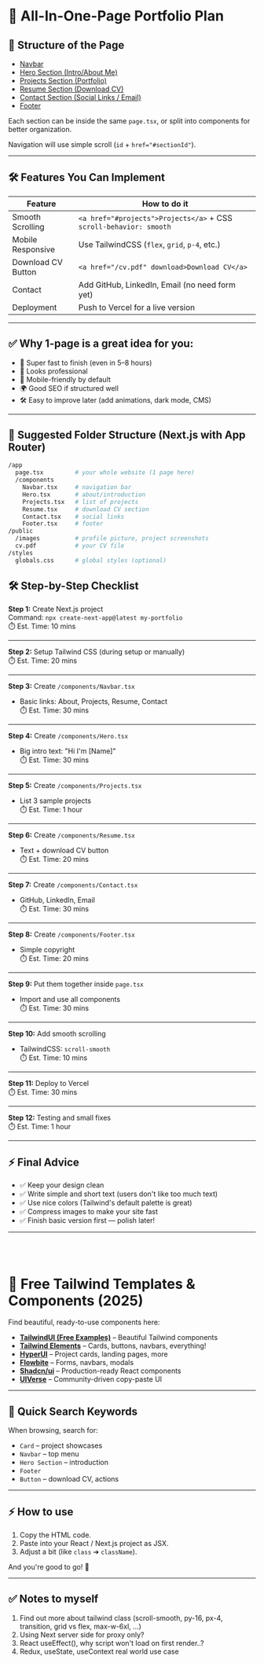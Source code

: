 # 🧩 All-In-One-Page Portfolio Plan

## 📄 Structure of the Page

- [Navbar](#navbar)
- [Hero Section (Intro/About Me)](#hero-section)
- [Projects Section (Portfolio)](#projects-section)
- [Resume Section (Download CV)](#resume-section)
- [Contact Section (Social Links / Email)](#contact-section)
- [Footer](#footer)

Each section can be inside the same `page.tsx`, or split into components for better organization.

Navigation will use simple scroll (`id` + `href="#sectionId"`).

---

## 🛠 Features You Can Implement

| Feature              | How to do it                                      |
|----------------------|---------------------------------------------------|
| Smooth Scrolling     | `<a href="#projects">Projects</a>` + CSS `scroll-behavior: smooth` |
| Mobile Responsive    | Use TailwindCSS (`flex`, `grid`, `p-4`, etc.)      |
| Download CV Button   | `<a href="/cv.pdf" download>Download CV</a>`       |
| Contact              | Add GitHub, LinkedIn, Email (no need form yet)     |
| Deployment           | Push to Vercel for a live version                 |

---

## ✅ Why 1-page is a great idea for you:

- 🚀 Super fast to finish (even in 5–8 hours)
- 🎨 Looks professional
- 📱 Mobile-friendly by default
- 🌍 Good SEO if structured well
- 🛠 Easy to improve later (add animations, dark mode, CMS)

---

## 📂 Suggested Folder Structure (Next.js with App Router)

```bash
/app
  page.tsx         # your whole website (1 page here)
  /components
    Navbar.tsx     # navigation bar
    Hero.tsx       # about/introduction
    Projects.tsx   # list of projects
    Resume.tsx     # download CV section
    Contact.tsx    # social links
    Footer.tsx     # footer
/public
  /images          # profile picture, project screenshots
  cv.pdf           # your CV file
/styles
  globals.css      # global styles (optional)

```

## 🛠 Step-by-Step Checklist

**Step 1:** Create Next.js project  
Command: `npx create-next-app@latest my-portfolio`  
⏱️ Est. Time: 10 mins

---

**Step 2:** Setup Tailwind CSS (during setup or manually)  
⏱️ Est. Time: 20 mins

---

**Step 3:** Create `/components/Navbar.tsx`  
- Basic links: About, Projects, Resume, Contact  
⏱️ Est. Time: 30 mins

---

**Step 4:** Create `/components/Hero.tsx`  
- Big intro text: "Hi I'm [Name]"  
⏱️ Est. Time: 30 mins

---

**Step 5:** Create `/components/Projects.tsx`  
- List 3 sample projects  
⏱️ Est. Time: 1 hour

---

**Step 6:** Create `/components/Resume.tsx`  
- Text + download CV button  
⏱️ Est. Time: 20 mins

---

**Step 7:** Create `/components/Contact.tsx`  
- GitHub, LinkedIn, Email  
⏱️ Est. Time: 30 mins

---

**Step 8:** Create `/components/Footer.tsx`  
- Simple copyright  
⏱️ Est. Time: 20 mins

---

**Step 9:** Put them together inside `page.tsx`  
- Import and use all components  
⏱️ Est. Time: 30 mins

---

**Step 10:** Add smooth scrolling  
- TailwindCSS: `scroll-smooth`  
⏱️ Est. Time: 10 mins

---

**Step 11:** Deploy to Vercel  
⏱️ Est. Time: 30 mins

---

**Step 12:** Testing and small fixes  
⏱️ Est. Time: 1 hour

---

## ⚡ Final Advice

- ✅ Keep your design clean
- ✅ Write simple and short text (users don't like too much text)
- ✅ Use nice colors (Tailwind's default palette is great)
- ✅ Compress images to make your site fast
- ✅ Finish basic version first — polish later!

---

<br><br>

# 🚀 Free Tailwind Templates & Components (2025)

Find beautiful, ready-to-use components here:

- [**TailwindUI (Free Examples)**](https://tailwindui.com/components) – Beautiful Tailwind components
- [**Tailwind Elements**](https://tailwind-elements.com) – Cards, buttons, navbars, everything!
- [**HyperUI**](https://www.hyperui.dev) – Project cards, landing pages, more
- [**Flowbite**](https://flowbite.com) – Forms, navbars, modals
- [**Shadcn/ui**](https://ui.shadcn.dev) – Production-ready React components
- [**UIVerse**](https://uiverse.io) – Community-driven copy-paste UI

---

## 🎯 Quick Search Keywords
When browsing, search for:
- `Card` – project showcases
- `Navbar` – top menu
- `Hero Section` – introduction
- `Footer`
- `Button` – download CV, actions

---

## ⚡ How to use
1. Copy the HTML code.
2. Paste into your React / Next.js project as JSX.
3. Adjust a bit (like `class` ➔ `className`).

And you're good to go! 🎉

---

## ✅ Notes to myself
1. Find out more about tailwind class (scroll-smooth, py-16, px-4, transition, grid vs flex, max-w-6xl, ...)
2. Using Next server side for proxy only?
3. React useEffect(), why script won't load on first render..?
4. Redux, useState, useContext real world use case
